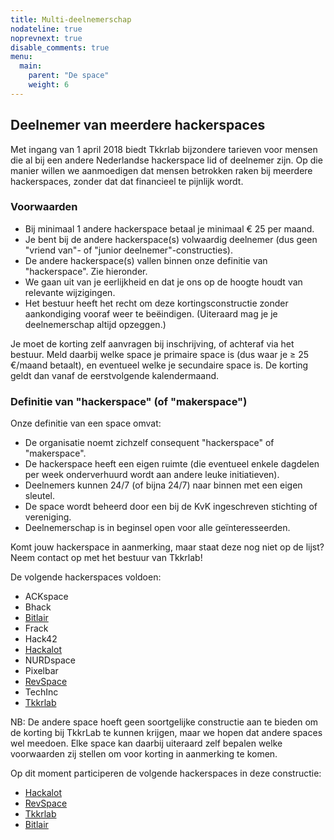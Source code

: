 ```yaml
---
title: Multi-deelnemerschap
nodateline: true
noprevnext: true
disable_comments: true
menu:
  main:
    parent: "De space"
    weight: 6
---
```


## Deelnemer van meerdere hackerspaces
Met ingang van 1 april 2018 biedt Tkkrlab bijzondere tarieven voor mensen die al bij een andere Nederlandse hackerspace lid of deelnemer zijn. Op die manier willen we aanmoedigen dat mensen betrokken raken bij meerdere hackerspaces, zonder dat dat financieel te pijnlijk wordt.

### Voorwaarden
 - Bij minimaal 1 andere hackerspace betaal je minimaal € 25 per maand.
 - Je bent bij de andere hackerspace(s) volwaardig deelnemer (dus geen "vriend van"- of "junior deelnemer"-constructies).
 - De andere hackerspace(s) vallen binnen onze definitie van "hackerspace". Zie hieronder.
 - We gaan uit van je eerlijkheid en dat je ons op de hoogte houdt van relevante wijzigingen.
 - Het bestuur heeft het recht om deze kortingsconstructie zonder aankondiging vooraf weer te beëindigen. (Uiteraard mag je je deelnemerschap altijd opzeggen.)

 Je moet de korting zelf aanvragen bij inschrijving, of achteraf via het bestuur. Meld daarbij welke space je primaire space is (dus waar je ≥ 25 €/maand betaalt), en eventueel welke je secundaire space is. De korting geldt dan vanaf de eerstvolgende kalendermaand.

### Definitie van "hackerspace" (of "makerspace")
Onze definitie van een space omvat:

 - De organisatie noemt zichzelf consequent "hackerspace" of "makerspace".
 - De hackerspace heeft een eigen ruimte (die eventueel enkele dagdelen per week onderverhuurd wordt aan andere leuke initiatieven).
 - Deelnemers kunnen 24/7 (of bijna 24/7) naar binnen met een eigen sleutel.
 - De space wordt beheerd door een bij de KvK ingeschreven stichting of vereniging.
 - Deelnemerschap is in beginsel open voor alle geïnteresseerden.

Komt jouw hackerspace in aanmerking, maar staat deze nog niet op de lijst? Neem contact op met het bestuur van Tkkrlab!

De volgende hackerspaces voldoen:

 - ACKspace
 - Bhack
 - [Bitlair](https://bitlair.nl/Multi-deelnemerschap)
 - Frack
 - Hack42
 - [Hackalot](https://hackalot.nl/Multi-deelnemerschap)
 - NURDspace
 - Pixelbar
 - [RevSpace](https://revspace.nl/index.php?title=Multi-deelnemerschap)
 - TechInc
 - [Tkkrlab](https://www.tkkrlab.nl)

NB: De andere space hoeft geen soortgelijke constructie aan te bieden om de korting bij TkkrLab te kunnen krijgen, maar we hopen dat andere spaces wel meedoen. Elke space kan daarbij uiteraard zelf bepalen welke voorwaarden zij stellen om voor korting in aanmerking te komen.

Op dit moment participeren de volgende hackerspaces in deze constructie:

 - [Hackalot](https://hackalot.nl/Multi-deelnemerschap)
 - [RevSpace](https://revspace.nl/index.php?title=Multi-deelnemerschap)
 - [Tkkrlab](https://www.tkkrlab.nl)
 - [Bitlair](https://bitlair.nl/Multi-deelnemerschap)

